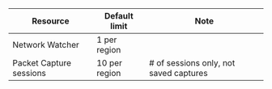 | Resource | Default limit | Note |
| --- | --- | --- |
| Network Watcher | 1 per region  | |
| Packet Capture sessions |10 per region |# of sessions only, not saved captures |
